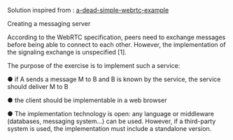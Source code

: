 Solution inspired from :
[a-dead-simple-webrtc-example](https://shanetully.com/2014/09/a-dead-simple-webrtc-example/)

Creating a messaging server

According to the WebRTC specification, peers need to exchange messages before being 
able to connect to each other. However, the implementation of the signaling exchange is 
unspecified [1].

The purpose of the exercise is to implement such a service:

● if A sends a message M to B and B is known by the service, the service should 
deliver M to B

● the client should be implementable in a web browser

● The implementation technology is open: any language or middleware (databases, 
messaging system...) can be used. However, if a third-party system is used, the 
implementation must include a standalone version.